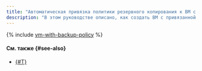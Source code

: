 ```yaml
---
title: "Автоматическая привязка политики резервного копирования к ВМ с помощью {{ TF }}"
description: "В этом руководстве описано, как создать ВМ с привязанной политикой резервного копирования с помощью {{ TF }}."
---
```


{% include [vm-with-backup-policy](../../../_tutorials/archive/vm-with-backup-policy-terraform.md) %}

#### См. также {#see-also}

* [{#T}](console.md)